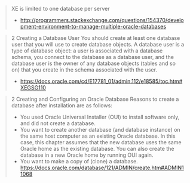 > XE is limited to one database per server
> - http://programmers.stackexchange.com/questions/154370/development-environment-to-manage-multiple-oracle-databases

> 2 Creating a Database User
> You should create at least one database user that you will use to create database objects. A database user is a type of database object: a user is associated with a database schema, you connect to the database as a database user, and the database user is the owner of any database objects (tables and so on) that you create in the schema associated with the user.
> - https://docs.oracle.com/cd/E17781_01/admin.112/e18585/toc.htm#XEGSG110

> 2 Creating and Configuring an Oracle Database
> Reasons to create a database after installation are as follows:
> - You used Oracle Universal Installer (OUI) to install software only, and did not create a database.
> - You want to create another database (and database instance) on the same host computer as an existing Oracle database. In this case, this chapter assumes that the new database uses the same Oracle home as the existing database. You can also create the database in a new Oracle home by running OUI again.
> - You want to make a copy of (clone) a database.
> https://docs.oracle.com/database/121/ADMIN/create.htm#ADMIN11068
